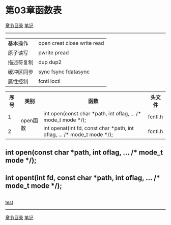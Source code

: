 <h1 id=file_func>
    第03章函数表
</h1>

[章节目录](../../README.md "返回章节目录")
[笔记](notes.md "返回本章笔记")

---

<table>
    <tr>
        <td>基本操作</td>
        <td>open creat close write read</td>
    </tr>
    <tr>
        <td>原子读写</td>
        <td>pwrite pread</td>
    </tr>
    <tr>
        <td>描述符复制</td>
        <td>dup dup2</td>
    </tr>
    <tr>
        <td>缓冲区同步</td>
        <td>sync fsync fdatasync</td>
    </tr>
    <tr>
        <td>属性控制</td>
        <td>fcntl ioctl</td>
    </tr>
</table>

<table>
    <tr>
        <th>序号</th>
        <th>类别</th>
        <th>函数</th>
        <th>头文件</th>
    </tr>
    <tr>
        <td>1</td>
        <td rowspan="2">open函数</td>
        <td>int open(const char *path, int oflag, ... /* mode_t mode */);</td>
        <td>fcntl.h</td>
    </tr>
    <tr>
        <td>2</td>
        <td>int openat(int fd, const char *path, int oflag, ... /* mode_t mode */);</td>
        <td>fcntl.h</td>
    </tr>
</table>


<h2 id=func_open>int open(const char *path, int oflag, ... /* mode_t mode */);</h2>
<h2 id=func_open>int opent(int fd, const char *path, int oflag, ... /* mode_t mode */);</h2>

```

```

<a href="notes.md#ch_3.2">test</a>

---

[章节目录](../../README.md "返回章节目录")
[笔记](notes.md "返回本章笔记")
